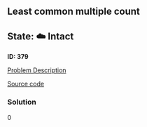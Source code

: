 ## Least common multiple count

## State: :cloud: **Intact**

**ID: 379**

[Problem Description](https://projecteuler.net/problem=379)

[Source code](main.cpp)

### Solution
0